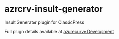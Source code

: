 # azrcrv-insult-generator
Insult Generator plugin for ClassicPress

Full plugn details available at [azurecurve Development](https://development.azurecurve.co.uk/classicpress-plugins/insult-generator/)
